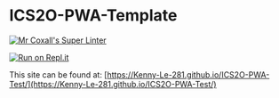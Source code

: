 # ICS2O-PWA-Template

[![Mr Coxall's Super Linter](https://github.com/Kenny-Le-281/ICS2O-PWA-Test/workflows/Mr%20Coxall's%20Super%20Linter/badge.svg)](https://github.com/Kenny-Le-281/ICS2O-PWA-Test/actions)

[![Run on Repl.it](https://repl.it/badge/github/Kenny-Le-281/ICS2O-PWA-Test)](https://repl.it/github/Kenny-Le-281/ICS2O-PWA-Test)

This site can be found at: [https://Kenny-Le-281.github.io/ICS2O-PWA-Test/](https://Kenny-Le-281.github.io/ICS2O-PWA-Test/)
